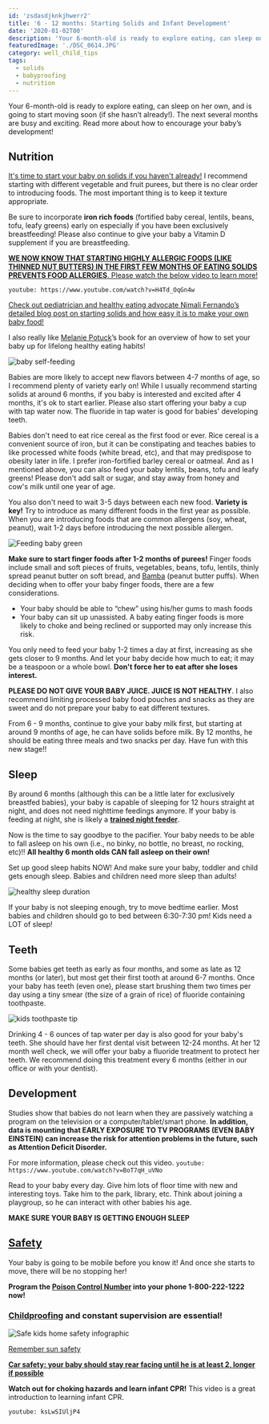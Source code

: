 ```yaml
---
id: 'zsdasdjknkjhwerr2'
title: '6 - 12 months: Starting Solids and Infant Development'
date: '2020-01-02T00'
description: 'Your 6-month-old is ready to explore eating, can sleep on her own, and is going to start moving soon (if she hasn’t already!). The next several months are busy and exciting. Read more about how to encourage your baby’s development!'
featuredImage: './DSC_0614.JPG'
category: well_child_tips
tags:
  - solids
  - babyproofing
  - nutrition
---
```


Your 6-month-old is ready to explore eating, can sleep on her own, and is going to start moving soon (if she hasn’t already!). The next several months are busy and exciting. Read more about how to encourage your baby’s development!

## Nutrition

[It's time to start your baby on solids if you haven't already!](https://cl.kp.org/ncal/home/refcontainerpage.dam.html?damrefpath=/content/dam/clinicallibrary/ncal/clib/health_education/region/96440.pdf&q=solid%20food&context=searchkp) I recommend starting with different vegetable and fruit purees, but there is no clear order to introducing foods. The most important thing is to keep it texture appropriate.

Be sure to incorporate **iron rich foods** (fortified baby cereal, lentils, beans, tofu, leafy greens) early on especially if you have been exclusively breastfeeding! Please also continue to give your baby a Vitamin D supplement if you are breastfeeding.

[**WE NOW KNOW THAT STARTING HIGHLY ALLERGIC FOODS (LIKE THINNED NUT BUTTERS) IN THE FIRST FEW MONTHS OF EATING SOLIDS PREVENTS FOOD ALLERGIES**. Please watch the below video to learn more!](https://www.aaaai.org/conditions-and-treatments/library/allergy-library/prevention-of-allergies-and-asthma-in-children)

`youtube: https://www.youtube.com/watch?v=H4Td_OqGn4w`

[Check out pediatrician and healthy eating advocate Nimali Fernando’s detailed blog post on starting solids and how easy it is to make your own baby food!](https://doctoryum.org/baby-feedin-making-homemade-baby-food/)

I also really like [Melanie Potuck](https://mymunchbug.com/)’s book for an overview of how to set your baby up for lifelong healthy eating habits!

![baby self-feeding](./91MYvkelf7L.jpg)

Babies are more likely to accept new flavors between 4-7 months of age, so I recommend plenty of variety early on! While I usually recommend starting solids at around 6 months, if you baby is interested and excited after 4 months, it's ok to start earlier. Please also start offering your baby a cup with tap water now. The fluoride in tap water is good for babies' developing teeth.

Babies don't need to eat rice cereal as the first food or ever. Rice cereal is a convenient source of iron, but it can be constipating and teaches babies to like processed white foods (white bread, etc), and that may predispose to obesity later in life. I prefer iron-fortified barley cereal or oatmeal. And as I mentioned above, you can also feed your baby lentils, beans, tofu and leafy greens! Please don't add salt or sugar, and stay away from honey and cow's milk until one year of age.

You also don't need to wait 3-5 days between each new food. **Variety is key!** Try to introduce as many different foods in the first year as possible. When you are introducing foods that are common allergens (soy, wheat, peanut), wait 1-2 days before introducing the next possible allergen.

![Feeding baby green](./51iZ57GZjJL.jpg)

**Make sure to start finger foods after 1-2 months of purees!** Finger foods include small and soft pieces of fruits, vegetables, beans, tofu, lentils, thinly spread peanut butter on soft bread, and [Bamba](http://en.wikipedia.org/wiki/Bamba_%28snack%29) (peanut butter puffs). When deciding when to offer your baby finger foods, there are a few considerations.

- Your baby should be able to “chew” using his/her gums to mash foods
- Your baby can sit up unassisted. A baby eating finger foods is more likely to choke and being reclined or supported may only increase this risk.

You only need to feed your baby 1-2 times a day at first, increasing as she gets closer to 9 months. And let your baby decide how much to eat; it may be a teaspoon or a whole bowl. **Don't force her to eat after she loses interest.**

**PLEASE DO NOT GIVE YOUR BABY JUICE. JUICE IS NOT HEALTHY**. I also recommend limiting processed baby food pouches and snacks as they are sweet and do not prepare your baby to eat different textures.

From 6 - 9 months, continue to give your baby milk first, but starting at around 9 months of age, he can have solids before milk. By 12 months, he should be eating three meals and two snacks per day. Have fun with this new stage!!

## Sleep

By around 6 months (although this can be a little later for exclusively breastfed babies), your baby is capable of sleeping for 12 hours straight at night, and does not need nighttime feedings anymore. If your baby is feeding at night, she is likely a [**trained night feeder**](https://drcraigcanapari.com/learned-hunger-nighttime-feeding-stop-night-feeding/).

Now is the time to say goodbye to the pacifier. Your baby needs to be able to fall asleep on his own (i.e., no binky, no bottle, no breast, no rocking, etc)!! **All healthy 6 month olds CAN fall asleep on their own!**

Set up good sleep habits NOW! And make sure your baby, toddler and child gets enough sleep. Babies and children need more sleep than adults!

![healthy sleep duration](./healthy-sleep-duration-large.jpg)

If your baby is not sleeping enough, try to move bedtime earlier. Most babies and children should go to bed between 6:30-7:30 pm! Kids need a LOT of sleep!

## Teeth

Some babies get teeth as early as four months, and some as late as 12 months (or later), but most get their first tooth at around 6-7 months. Once your baby has teeth (even one), please start brushing them two times per day using a tiny smear (the size of a grain of rice) of fluoride containing toothpaste.

![kids toothpaste tip](./infographic-kids-toothpaste-tip-7-HR.jpg)

Drinking 4 - 6 ounces of tap water per day is also good for your baby's teeth. She should have her first dental visit between 12-24 months. At her 12 month well check, we will offer your baby a fluoride treatment to protect her teeth. We recommend doing this treatment every 6 months (either in our office or with your dentist).

## Development

Studies show that babies do not learn when they are passively watching a program on the television or a computer/tablet/smart phone. **In addition, data is mounting that EARLY EXPOSURE TO TV PROGRAMS (EVEN BABY EINSTEIN) can increase the risk for attention problems in the future, such as Attention Deficit Disorder.**

For more information, please check out this video. `youtube: https://www.youtube.com/watch?v=BoT7qH_uVNo`

Read to your baby every day. Give him lots of floor time with new and interesting toys. Take him to the park, library, etc. Think about joining a playgroup, so he can interact with other babies his age.

**MAKE SURE YOUR BABY IS GETTING ENOUGH SLEEP**

## [Safety](https://www.safekids.org/)

Your baby is going to be mobile before you know it! And once she starts to move, there will be no stopping her!

**Program the [Poison Control Number](https://www.poison.org/18002221222) into your phone 1-800-222-1222 now!**

### [Childproofing](https://www.parents.com/toddlers-preschoolers/safety/toddlerproofing/home-safe-home-childproof-your-home-room-by-room/) and constant supervision are essential!

![Safe kids home safety infographic](safe_kids_home_safety_infographic_v3-page-001.jpg)

[Remember sun safety](https://pedsderm.net/site/assets/files/1028/spd_sun_protection_color_web-2_final.pdf)

**[Car safety: your baby should stay rear facing until he is at least 2, longer if possible](https://www.safekids.org/safetytips/field_age/little-kids-1%E2%80%934-years/field_risks/car-seat)**

**Watch out for choking hazards and learn infant CPR!**
This video is a great introduction to learning infant CPR.

`youtube: ksLwSIUljP4`
